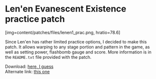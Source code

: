 # Len'en Evanescent Existence practice patch

[img=content/patches/files/lenen1_prac.png, hratio=78.6]  

Since Len'en has rather limited practice options, I decided to make this patch. It allows warping to any stage portion and pattern in the game, as well as setting power, flashbomb gauge and score. More information is in the `README.txt` file provided with the patch.  
  
Download: [here, I guess](https://mega.nz/file/Z1piWQyD#uij1EwMkPJuHafXJX_piL74KqtcfGnd4MnVkqL8avFw)  
Alternate link: [this one](content/patches/files/Le01Prac_v0.2.zip)  

